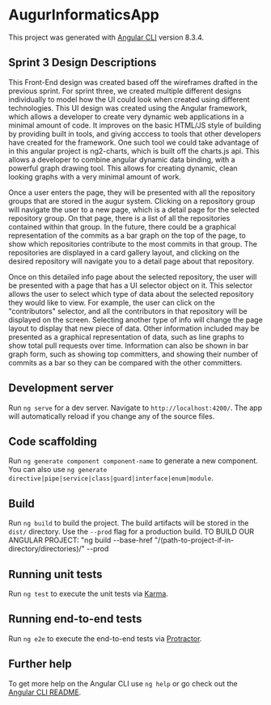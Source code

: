 # AugurInformaticsApp

This project was generated with [Angular CLI](https://github.com/angular/angular-cli) version 8.3.4.

## Sprint 3 Design Descriptions

This Front-End design was created based off the wireframes drafted in the previous sprint. For sprint three, we created multiple different designs individually to model how the UI could look when created using different technologies. This UI design was created using the Angular framework, which allows a developer to create very dynamic web applications in a minimal amount of code. It improves on the basic HTML/JS style of building by providing built in tools, and giving acccess to tools that other developers have created for the framework. One such tool we could take advantage of in this angular project is ng2-charts, which is built off the charts.js api. This allows a developer to combine angular dynamic data binding, with a powerful graph drawing tool. This allows for creating dynamic, clean looking graphs with a very minimal amount of work.
  
Once a user enters the page, they will be presented with all the repository groups that are stored in the augur system. Clicking on a repository group will navigate the user to a new page, which is a detail page for the selected repository group. On that page, there is a list of all the repositories contained within that group. In the future, there could be a graphical representation of the commits as a bar graph on the top of the page, to show which repositories contribute to the most commits in that group. The repositories are displayed in a card gallery layout, and clicking on the desired repository will navigate you to a detail page about that repository.
  
Once on this detailed info page about the selected repository, the user will be presented with a page that has a UI selector object on
it. This selector allows the user to select which type of data about the selected repository they would like to view. For example, the
user can click on the "contributors" selector, and all the contributors in that repository will be displayed on the screen. Selecting
another type of info will change the page layout to display that new piece of data. Other information included may be presented as a graphical representation of data, such as line graphs to show total pull requests over time. Information can also be shown in bar graph form, such as showing top committers, and showing their number of commits as a bar so they can be compared with the other committers.

## Development server

Run `ng serve` for a dev server. Navigate to `http://localhost:4200/`. The app will automatically reload if you change any of the source files.

## Code scaffolding

Run `ng generate component component-name` to generate a new component. You can also use `ng generate directive|pipe|service|class|guard|interface|enum|module`.

## Build

Run `ng build` to build the project. The build artifacts will be stored in the `dist/` directory. Use the `--prod` flag for a production build.   TO BUILD OUR ANGULAR PROJECT: "ng build --base-href "/(path-to-project-if-in-directory/directories)/" --prod

## Running unit tests

Run `ng test` to execute the unit tests via [Karma](https://karma-runner.github.io).

## Running end-to-end tests

Run `ng e2e` to execute the end-to-end tests via [Protractor](http://www.protractortest.org/).

## Further help

To get more help on the Angular CLI use `ng help` or go check out the [Angular CLI README](https://github.com/angular/angular-cli/blob/master/README.md).
